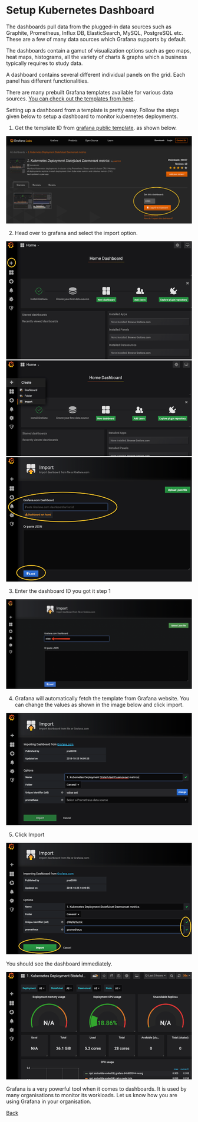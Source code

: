 # Setup Kubernetes Dashboard

The dashboards pull data from the plugged-in data sources such as Graphite, Prometheus, Influx DB, ElasticSearch, MySQL, PostgreSQL etc.  These are a few of many data sources which Grafana supports by default.

The dashboards contain a gamut of visualization options such as geo maps, heat maps, histograms, all the variety of charts & graphs which a business typically requires to study data.

A dashboard contains several different individual panels on the grid. Each panel has different functionalities.

There are many prebuilt Grafana templates available for various data sources. [You can check out the templates from here](https://grafana.com/grafana/dashboards?search=kubernetes).

Setting up a dashboard from a template is pretty easy. Follow the steps given below to setup a dashboard to monitor kubernetes deployments.

1. Get the template ID from [grafana public template](https://grafana.com/grafana/dashboards/8588). as shown below.

![grafana-access](images/grafana02.png)

2. Head over to grafana and select the import option.

![grafana-access](images/grafana03.png)
![grafana-access](images/grafana04.png)
![grafana-access](images/grafana05.png)

3. Enter the dashboard ID you got it step 1

![grafana-access](images/grafana10.png)

4. Grafana will automatically fetch the template from Grafana website. You can change the values as shown in the image below and click import.

![grafana-access](images/grafana06.png)

5. Click Import

![grafana-access](images/grafana07.png)

You should see the dashboard immediately.

![grafana-access](images/grafana08.png)

Grafana is a very powerful tool when it comes to dashboards. It is used by many organisations to monitor its workloads. Let us know how you are using Grafana in your organisation.

[Back](lab14.md)
